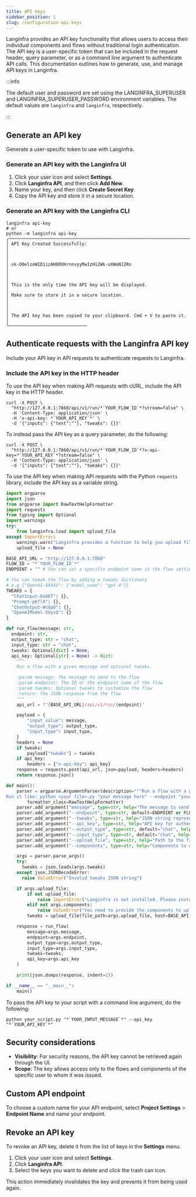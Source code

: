 ```yaml
---
title: API keys
sidebar_position: 1
slug: /configuration-api-keys
---
```


Langinfra provides an API key functionality that allows users to access their individual components and flows without traditional login authentication. The API key is a user-specific token that can be included in the request header, query parameter, or as a command line argument to authenticate API calls. This documentation outlines how to generate, use, and manage API keys in Langinfra.

:::info

The default user and password are set using the LANGINFRA_SUPERUSER and LANGINFRA_SUPERUSER_PASSWORD environment variables. The default values are `langinfra` and `langinfra`, respectively.

:::

## Generate an API key

Generate a user-specific token to use with Langinfra.

### Generate an API key with the Langinfra UI

1. Click your user icon and select **Settings**.
2. Click **Langinfra API**, and then click **Add New**.
3. Name your key, and then click **Create Secret Key**.
4. Copy the API key and store it in a secure location.

### Generate an API key with the Langinfra CLI

```shell
langinfra api-key
# or
python -m langinfra api-key
╭─────────────────────────────────────────────────────────────────────╮
│ API Key Created Successfully:                                       │
│                                                                     │
│ sk-O0elzoWID1izAH8RUKrnnvyyMwIzHi2Wk-uXWoNJ2Ro                      │
│                                                                     │
│ This is the only time the API key will be displayed.                │
│ Make sure to store it in a secure location.                         │
│                                                                     │
│ The API key has been copied to your clipboard. Cmd + V to paste it. │
╰──────────────────────────────

```

## Authenticate requests with the Langinfra API key

Include your API key in API requests to authenticate requests to Langinfra.

### Include the API key in the HTTP header

To use the API key when making API requests with cURL, include the API key in the HTTP header.

```shell
curl -X POST \
  "http://127.0.0.1:7860/api/v1/run/*`YOUR_FLOW_ID`*?stream=false" \
  -H 'Content-Type: application/json' \
  -H 'x-api-key: *`YOUR_API_KEY`*' \
  -d '{"inputs": {"text":""}, "tweaks": {}}'
```

To instead pass the API key as a query parameter, do the following:

```shell
curl -X POST \
  "http://127.0.0.1:7860/api/v1/run/*`YOUR_FLOW_ID`*?x-api-key=*`YOUR_API_KEY`*?stream=false" \
  -H 'Content-Type: application/json' \
  -d '{"inputs": {"text":""}, "tweaks": {}}'
```

To use the API key when making API requests with the Python `requests` library, include the API key as a variable string.

```python
import argparse
import json
from argparse import RawTextHelpFormatter
import requests
from typing import Optional
import warnings
try:
    from langinfra.load import upload_file
except ImportError:
    warnings.warn("Langinfra provides a function to help you upload files to the flow. Please install langinfra to use it.")
    upload_file = None

BASE_API_URL = "http://127.0.0.1:7860"
FLOW_ID = "*`YOUR_FLOW_ID`*"
ENDPOINT = "" # You can set a specific endpoint name in the flow settings

# You can tweak the flow by adding a tweaks dictionary
# e.g {"OpenAI-XXXXX": {"model_name": "gpt-4"}}
TWEAKS = {
  "ChatInput-8a86T": {},
  "Prompt-pKfl9": {},
  "ChatOutput-WcGpD": {},
  "OpenAIModel-5UyvQ": {}
}

def run_flow(message: str,
  endpoint: str,
  output_type: str = "chat",
  input_type: str = "chat",
  tweaks: Optional[dict] = None,
  api_key: Optional[str] = None) -> dict:
    """
    Run a flow with a given message and optional tweaks.

    :param message: The message to send to the flow
    :param endpoint: The ID or the endpoint name of the flow
    :param tweaks: Optional tweaks to customize the flow
    :return: The JSON response from the flow
    """
    api_url = f"{BASE_API_URL}/api/v1/run/{endpoint}"

    payload = {
        "input_value": message,
        "output_type": output_type,
        "input_type": input_type,
    }
    headers = None
    if tweaks:
        payload["tweaks"] = tweaks
    if api_key:
        headers = {"x-api-key": api_key}
    response = requests.post(api_url, json=payload, headers=headers)
    return response.json()

def main():
    parser = argparse.ArgumentParser(description="""Run a flow with a given message and optional tweaks.
Run it like: python <your file>.py "your message here" --endpoint "your_endpoint" --tweaks '{"key": "value"}'""",
        formatter_class=RawTextHelpFormatter)
    parser.add_argument("message", type=str, help="The message to send to the flow")
    parser.add_argument("--endpoint", type=str, default=ENDPOINT or FLOW_ID, help="The ID or the endpoint name of the flow")
    parser.add_argument("--tweaks", type=str, help="JSON string representing the tweaks to customize the flow", default=json.dumps(TWEAKS))
    parser.add_argument("--api_key", type=str, help="API key for authentication", default=None)
    parser.add_argument("--output_type", type=str, default="chat", help="The output type")
    parser.add_argument("--input_type", type=str, default="chat", help="The input type")
    parser.add_argument("--upload_file", type=str, help="Path to the file to upload", default=None)
    parser.add_argument("--components", type=str, help="Components to upload the file to", default=None)

    args = parser.parse_args()
    try:
      tweaks = json.loads(args.tweaks)
    except json.JSONDecodeError:
      raise ValueError("Invalid tweaks JSON string")

    if args.upload_file:
        if not upload_file:
            raise ImportError("Langinfra is not installed. Please install it to use the upload_file function.")
        elif not args.components:
            raise ValueError("You need to provide the components to upload the file to.")
        tweaks = upload_file(file_path=args.upload_file, host=BASE_API_URL, flow_id=args.endpoint, components=[args.components], tweaks=tweaks)

    response = run_flow(
        message=args.message,
        endpoint=args.endpoint,
        output_type=args.output_type,
        input_type=args.input_type,
        tweaks=tweaks,
        api_key=args.api_key
    )

    print(json.dumps(response, indent=2))

if __name__ == "__main__":
    main()

```

To pass the API key to your script with a command line argument, do the following:

```shell
python your_script.py "*`YOUR_INPUT_MESSAGE`*" --api_key "*`YOUR_API_KEY`*"
```

## Security considerations

- **Visibility**: For security reasons, the API key cannot be retrieved again through the UI.
- **Scope**: The key allows access only to the flows and components of the specific user to whom it was issued.

## Custom API endpoint

To choose a custom name for your API endpoint, select **Project Settings** &gt; **Endpoint Name** and name your endpoint.

## Revoke an API key

To revoke an API key, delete it from the list of keys in the **Settings** menu.

1. Click your user icon and select **Settings**.
2. Click **Langinfra API**.
3. Select the keys you want to delete and click the trash can icon.

This action immediately invalidates the key and prevents it from being used again.

